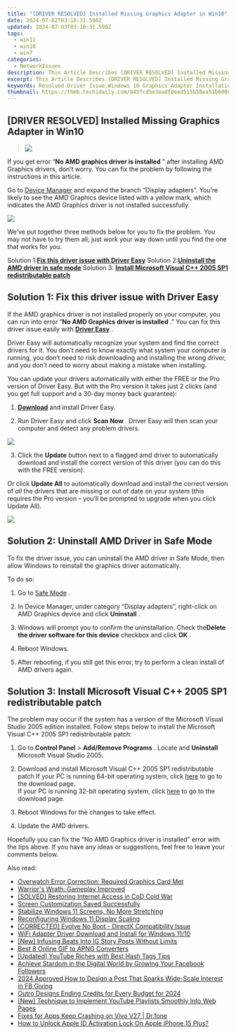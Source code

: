 ```yaml
---
title: "[DRIVER RESOLVED] Installed Missing Graphics Adapter in Win10"
date: 2024-07-02T03:18:31.590Z
updated: 2024-07-03T03:18:31.590Z
tags:
  - win11
  - win10
  - win7
categories:
  - NetworkIssues
description: This Article Describes [DRIVER RESOLVED] Installed Missing Graphics Adapter in Win10
excerpt: This Article Describes [DRIVER RESOLVED] Installed Missing Graphics Adapter in Win10
keywords: Resolved Driver Issue,Windows 10 Graphics Adapter Installation,Win10 Graphics Driver Update,Missing Graphics Card Fix for Windows 10,Update Missing Graphics Adapter Win10,Fix Unrecognized Graphics Card Windows 10,Resolving Missing Graphics Adapter in Win10
thumbnail: https://thmb.techidaily.com/845fcd5e3eadfdeed515b58ea51b6008ffc3adda0043bb6ffedd07e36277b4e8.jpg
---
```


## [DRIVER RESOLVED] Installed Missing Graphics Adapter in Win10

> ![](https://images.drivereasy.com/wp-content/uploads/2018/11/img_5be141fc11128.jpg)

 If you get error “**No AMD graphics driver is installed** ” after installing AMD Graphics drivers, don’t worry. You can fix the problem by following the instructions in this article.

 Go to [Device Manager](https://tools.techidaily.com/drivereasy/download/) and expand the branch “Display adapters”. You’re likely to see the AMD Graphics device listed with a yellow mark, which indicates the AMD Graphics driver is not installed successfully.

![](https://images.drivereasy.com/wp-content/uploads/2018/11/img_5be142db9a4e7.jpg)

 We’ve put together three methods below for you to fix the problem. You may not have to try them all; just work your way down until you find the one that works for you.

 Solution 1:**[Fix this driver issue with Driver Easy](#s1)**
 Solution 2:**[Uninstall the AMD driver in safe mode](#s2)**
 Solution 3: **[Install Microsoft Visual C++ 2005 SP1 redistributable patch](#s3)**

## Solution 1: Fix this driver issue with Driver Easy

 If the AMD graphics driver is not installed properly on your computer, you can run into error “**No AMD Graphics driver is installed** .” You can fix this driver issue easily with **[Driver Easy](https://tools.techidaily.com/drivereasy/download/)**  .

 Driver Easy will automatically recognize your system and find the correct drivers for it. You don’t need to know exactly what system your computer is running, you don’t need to risk downloading and installing the wrong driver, and you don’t need to worry about making a mistake when installing.

 You can update your drivers automatically with either the FREE or the Pro version of Driver Easy. But with the Pro version it takes just 2 clicks (and you get full support and a 30-day money back guarantee):

 1) **[Download](https://tools.techidaily.com/drivereasy/download/)**   and install Driver Easy.

 2) Run Driver Easy and click **Scan Now** . Driver Easy will then scan your computer and detect any problem drivers.

![](https://images.drivereasy.com/wp-content/uploads/2022/06/de-scan-now-3.jpg)

 3) Click the **Update** button next to a flagged amd driver to automatically download and install the correct version of this driver (you can do this with the FREE version).

 Or click **Update All**  to automatically download and install the correct version of _all_   the drivers that are missing or out of date on your system (this requires the Pro version – you’ll be prompted to upgrade when you click Update All).

![](https://images.drivereasy.com/wp-content/uploads/2022/02/de-update-all-rtx-3080.jpg)

## **Solution 2: Uninstall AMD Driver in Safe Mode**

 To fix the driver issue, you can uninstall the AMD driver in Safe Mode, then allow Windows to reinstall the graphics driver automatically.

To do so:

 1) Go to [Safe Mode](https://tools.techidaily.com/drivereasy/download/) .

 2) In Device Manager, under category “Display adapters”, right-click on AMD Graphics device and click **Uninstall** .

 3) Windows will prompt you to confirm the uninstallation. Check the**Delete the driver software for this device** checkbox and click **OK** .

 4) Reboot Windows.

 5) After rebooting, if you still get this error, try to perform a clean install of AMD drivers again.

## Solution 3: Install Microsoft Visual C++ 2005 SP1 redistributable patch

 The problem may occur if the system has a version of the Microsoft Visual Studio 2005 edition installed. Follow steps below to install the Microsoft Visual C++ 2005 SP1 redistributable patch:

 1) Go to **Control Panel** \> **Add/Remove Programs** . Locate and **Uninstall**  Microsoft Visual Studio 2005.

 2) Download and install Microsoft Visual C++ 2005 SP1 redistributable patch
 If your PC is running 64-bit operating system, click [here](https://www.microsoft.com/en-sg/download/) to go to the download page.  
 If your PC is running 32-bit operating system, click [here](https://www.microsoft.com/en-sg/download/) to go to the download page.

 3) Reboot Windows for the changes to take effect.

 4) Update the AMD drivers.

 Hopefully you can fix the “No AMD Graphics driver is installed” error with the tips above. If you have any ideas or suggestions, feel free to leave your comments below.

<ins class="adsbygoogle"
     style="display:block"
     data-ad-format="autorelaxed"
     data-ad-client="ca-pub-7571918770474297"
     data-ad-slot="1223367746"></ins>



<ins class="adsbygoogle"
     style="display:block"
     data-ad-client="ca-pub-7571918770474297"
     data-ad-slot="8358498916"
     data-ad-format="auto"
     data-full-width-responsive="true"></ins>

<span class="atpl-alsoreadstyle">Also read:</span>
<div><ul>
<li><a href="https://network-issues.techidaily.com/overwatch-error-correction-required-graphics-card-met/"><u>Overwatch Error Correction: Required Graphics Card Met</u></a></li>
<li><a href="https://network-issues.techidaily.com/warriors-wrath-gameplay-improved/"><u>Warrior's Wrath: Gameplay Improved</u></a></li>
<li><a href="https://network-issues.techidaily.com/solved-restoring-internet-access-in-cod-cold-war/"><u>[SOLVED] Restoring Internet Access in CoD Cold War</u></a></li>
<li><a href="https://network-issues.techidaily.com/screen-customization-saved-successfully/"><u>Screen Customization Saved Successfully</u></a></li>
<li><a href="https://network-issues.techidaily.com/stabilize-windows-11-screens-no-more-stretching/"><u>Stabilize Windows 11 Screens, No More Stretching</u></a></li>
<li><a href="https://network-issues.techidaily.com/reconfiguring-windows-11-display-scaling/"><u>Reconfiguring Windows 11 Display Scaling</u></a></li>
<li><a href="https://network-issues.techidaily.com/corrected-evolve-no-boot-directx-compatibility-issue/"><u>[CORRECTED] Evolve No Boot - DirectX Compatibility Issue</u></a></li>
<li><a href="https://network-issues.techidaily.com/wifi-adapter-driver-download-and-install-for-windows-1110/"><u>WiFi Adapter Driver Download and Install for Windows 11/10</u></a></li>
<li><a href="https://instagram-video-files.techidaily.com/new-infusing-beats-into-ig-story-posts-without-limits/"><u>[New] Infusing Beats Into IG Story Posts Without Limits</u></a></li>
<li><a href="https://ai-video-editing.techidaily.com/1713939540724-best-8-online-gif-to-apng-converters/"><u>Best 8 Online GIF to APNG Converters</u></a></li>
<li><a href="https://youtube-tips.techidaily.com/ed-youtube-riches-with-best-hash-tags-tips/"><u>[Updated] YouTube Riches with Best Hash Tags Tips</u></a></li>
<li><a href="https://facebook-video-content.techidaily.com/achieve-stardom-in-the-digital-world-by-growing-your-facebook-followers/"><u>Achieve Stardom in the Digital World by Growing Your Facebook Followers</u></a></li>
<li><a href="https://some-knowledge.techidaily.com/2024-approved-how-to-design-a-post-that-sparks-wide-scale-interest-in-fb-giving/"><u>2024 Approved  How to Design a Post That Sparks Wide-Scale Interest in FB Giving</u></a></li>
<li><a href="https://extra-skills.techidaily.com/outro-designs-ending-credits-for-every-budget-for-2024/"><u>Outro Designs  Ending Credits for Every Budget for 2024</u></a></li>
<li><a href="https://facebook-record-videos.techidaily.com/new-technique-to-implement-youtube-playlists-smoothly-into-web-pages/"><u>[New] Technique to Implement YouTube Playlists Smoothly Into Web Pages</u></a></li>
<li><a href="https://howto.techidaily.com/fixes-for-apps-keep-crashing-on-vivo-v27-drfone-by-drfone-fix-android-problems-fix-android-problems/"><u>Fixes for Apps Keep Crashing on Vivo V27 | Dr.fone</u></a></li>
<li><a href="https://activate-lock.techidaily.com/how-to-unlock-apple-id-activation-lock-on-apple-iphone-15-plus-by-drfone-ios/"><u>How to Unlock Apple ID Activation Lock On Apple iPhone 15 Plus?</u></a></li>
</ul></div>
